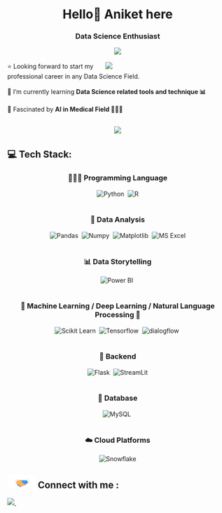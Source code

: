 <h1 align="center">Hello👋 Aniket here</h1>

<h3 align="center"> Data Science Enthusiast </h3>

<p align = 'center'> <img src= 'https://capsule-render.vercel.app/api?type=rect&color=gradient&height=2.5'/></p>

<img src="the_data.gif" align="right" width="280px">

⭐ Looking forward to start my professional career in any Data Science Field. <br><br>
🌱 I’m currently learning **Data Science related tools and technique 📊**<br><br>
🤩 Fascinated by **AI in Medical Field 🤖🧠🏪**<br><br>

<p align = 'center'> <img src= 'https://capsule-render.vercel.app/api?type=rect&color=gradient&height=2.5'/></p>

## 💻 Tech Stack:
<div align = 'center'>
  <h3 align="center">🧑🏻‍💻 Programming Language </h3>
  
  <img src="https://img.shields.io/badge/Python-FFD43B?style=for-the-badge&logo=python&logoColor=blue" align="center" alt="Python">
  <img src="" align="center" alt="">

  <img src ="https://img.shields.io/badge/R-276DC3?style=for-the-badge&logo=r&logoColor=white" align ="center" alt ="R">

</div>

<br>

<div align = 'center'>
  <h3 align="center">🧹 Data Analysis </h3>
  
  
  <img src="https://img.shields.io/badge/Pandas-2C2D72?style=for-the-badge&logo=pandas&logoColor=white" align="center" alt="Pandas">
  <img src="" align="center" alt="">
  <img src="https://img.shields.io/badge/Numpy-777BB4?style=for-the-badge&logo=numpy&logoColor=white" align="center" alt="Numpy">
  <img src="" align="center" alt="">
  <img src="https://img.shields.io/badge/Matplotlib-%23ffffff.svg?style=for-the-badge&logo=Matplotlib&logoColor=white" align="center" alt="Matplotlib">
  <img src="" align="center" alt="">
  <img src="https://img.shields.io/badge/Microsoft_Excel-217346?style=for-the-badge&logo=microsoft-excel&logoColor=white" align="center" alt="MS Excel">

</div>

<br>

<div align = 'center'>
  <h3 align="center">📊 Data Storytelling </h3>
    
  <img src="https://img.shields.io/badge/PowerBI-F2C811?style=for-the-badge&logo=Power%20BI&logoColor=white" align="center" alt="Power BI">
  <img src="" align="center" alt="">

</div>

<br>

<div align = 'center'>
  <h3 align="center">🤖 Machine Learning / Deep Learning / Natural Language Processing 🧠</h3>
  
  <img src="https://img.shields.io/badge/scikit_learn-F7931E?style=for-the-badge&logo=scikit-learn&logoColor=white" align="center" alt="Scikit Learn">
  <img src="" align="center" alt="">
  <img src="https://img.shields.io/badge/TensorFlow-FF6F00?style=for-the-badge&logo=TensorFlow&logoColor=white" align="center" alt="Tensorflow">
  <img src="" align="center" alt="">
  <img src="https://img.shields.io/badge/dialogflow-FF9800?style=for-the-badge&logo=dialogflow&logoColor=white" align="center" alt="dialogflow">
  <img src="" align="center" alt="">
  

</div>

<br>

<div align = 'center'>
  <h3 align="center"> 💾 Backend </h3>
  
  <img src="https://img.shields.io/badge/Flask-000000?style=for-the-badge&logo=flask&logoColor=white" align="center" alt="Flask">
  <img src="" align="center" alt="">
  <img src="https://img.shields.io/badge/Streamlit-FF4B4B?style=for-the-badge&logo=Streamlit&logoColor=white" align="center" alt="StreamLit">

</div>
  
<br>

<div align = 'center'>
  <h3 align="center"> 🫙 Database </h3>
  
  <img src="https://img.shields.io/badge/MySQL-005C84?style=for-the-badge&logo=mysql&logoColor=white" align="center" alt="MySQL">
  <img src="" align="center" alt="">

</div>

<br>

<div align = 'center'>
  <h3 align="center">☁️ Cloud Platforms </h3>
  
  <img src="https://img.shields.io/badge/Snowflake-21C3FF?style=for-the-badge&logo=Snowflake&logoColor=white" align="center" alt="Snowflake">

</div>



<h2><img src="https://github.com/sakshamgurbhele/sakshamgurbhele/blob/main/Images/Handshake.gif" height="30"> Connect with me :</h2>
<div>
    <a href = "mailto:singhyadavaniket43@gmail.com" target = "_blank">
    <img src="https://img.shields.io/badge/gmail-D14836?&style=for-the-badge&logo=gmail&logoColor=white"/>
    </a>
    <img src="" align="center" alt="">
<!--     <a href="https://www.linkedin.com/in/aditya-singh-aba7691ba" target="_blank">
    <img src=https://img.shields.io/badge/linkedin-%231E77B5.svg?&style=for-the-badge&logo=linkedin&logoColor=white alt=linkedin style="margin-bottom: 5px;" />
    </a>  -->
</div> 




 
